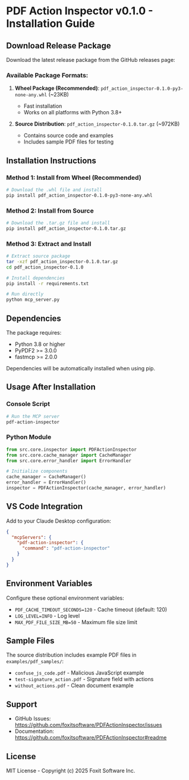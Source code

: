 # PDF Action Inspector v0.1.0 - Installation Guide

## Download Release Package

Download the latest release package from the GitHub releases page:

### Available Package Formats:

1. **Wheel Package (Recommended)**: `pdf_action_inspector-0.1.0-py3-none-any.whl` (~23KB)
   - Fast installation
   - Works on all platforms with Python 3.8+

2. **Source Distribution**: `pdf_action_inspector-0.1.0.tar.gz` (~972KB) 
   - Contains source code and examples
   - Includes sample PDF files for testing

## Installation Instructions

### Method 1: Install from Wheel (Recommended)

```bash
# Download the .whl file and install
pip install pdf_action_inspector-0.1.0-py3-none-any.whl
```

### Method 2: Install from Source

```bash
# Download the .tar.gz file and install
pip install pdf_action_inspector-0.1.0.tar.gz
```

### Method 3: Extract and Install

```bash
# Extract source package
tar -xzf pdf_action_inspector-0.1.0.tar.gz
cd pdf_action_inspector-0.1.0

# Install dependencies
pip install -r requirements.txt

# Run directly
python mcp_server.py
```

## Dependencies

The package requires:
- Python 3.8 or higher
- PyPDF2 >= 3.0.0
- fastmcp >= 2.0.0

Dependencies will be automatically installed when using pip.

## Usage After Installation

### Console Script
```bash
# Run the MCP server
pdf-action-inspector
```

### Python Module
```python
from src.core.inspector import PDFActionInspector
from src.core.cache_manager import CacheManager
from src.core.error_handler import ErrorHandler

# Initialize components
cache_manager = CacheManager()
error_handler = ErrorHandler()
inspector = PDFActionInspector(cache_manager, error_handler)
```

## VS Code Integration

Add to your Claude Desktop configuration:

```json
{
  "mcpServers": {
    "pdf-action-inspector": {
      "command": "pdf-action-inspector"
    }
  }
}
```

## Environment Variables

Configure these optional environment variables:

- `PDF_CACHE_TIMEOUT_SECONDS=120` - Cache timeout (default: 120)
- `LOG_LEVEL=INFO` - Log level
- `MAX_PDF_FILE_SIZE_MB=50` - Maximum file size limit

## Sample Files

The source distribution includes example PDF files in `examples/pdf_samples/`:
- `confuse_js_code.pdf` - Malicious JavaScript example
- `test-signature_action.pdf` - Signature field with actions
- `without_actions.pdf` - Clean document example

## Support

- GitHub Issues: https://github.com/foxitsoftware/PDFActionInspector/issues
- Documentation: https://github.com/foxitsoftware/PDFActionInspector#readme

## License

MIT License - Copyright (c) 2025 Foxit Software Inc.
